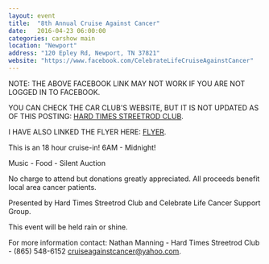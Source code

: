 ```yaml
---
layout: event
title:  "8th Annual Cruise Against Cancer"
date:   2016-04-23 06:00:00
categories: carshow main
location: "Newport"
address: "120 Epley Rd, Newport, TN 37821"
website: "https://www.facebook.com/CelebrateLifeCruiseAgainstCancer"
---
```


NOTE: THE ABOVE FACEBOOK LINK MAY NOT WORK IF YOU ARE NOT LOGGED IN TO FACEBOOK.

YOU CAN CHECK THE CAR CLUB'S WEBSITE, BUT IT IS NOT UPDATED AS OF THIS POSTING: [HARD TIMES STREETROD CLUB](http://www.hardtimesstreetrodclub.com/).

I HAVE ALSO LINKED THE FLYER HERE: [FLYER](/flyers/cruise-against-cancer.jpg).

This is an 18 hour cruise-in! 6AM - Midnight!

Music - Food - Silent Auction

No charge to attend but donations greatly appreciated. All proceeds benefit local area cancer patients.

Presented by Hard Times Streetrod Club and Celebrate Life Cancer Support Group.

This event will be held rain or shine.

For more information contact: Nathan Manning - Hard Times Streetrod Club - (865) 548-6152 [cruiseagainstcancer@yahoo.com](mailto:cruiseagainstcancer@yahoo.com).
